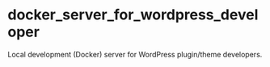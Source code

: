 # docker_server_for_wordpress_developer
Local development (Docker) server for WordPress plugin/theme developers.
